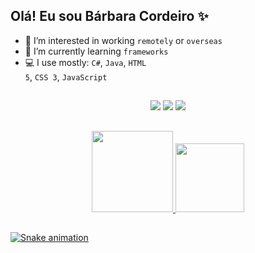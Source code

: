 ## Olá! Eu sou Bárbara Cordeiro ✨

- 💼 I’m interested in working <code>remotely</code> or <code>overseas</code>
- 🌱 I’m currently learning <code>frameworks</code>
- 💻 I use mostly: <code>C#</code>, <code>Java</code>, <code>HTML 5</code>, <code>CSS 3</code>, <code>JavaScript</code>

##

  <div align="center"> 
  <a href = "mailto:barbara.cordeiro.dev@gmail.com"><img src="https://img.shields.io/badge/-Gmail-red?style=for-the-badge&logo=gmail&logoColor=white" target="_blank"></a>
  <a href="https://www.linkedin.com/in/barbara-cordeiro-dev/" target="_blank"><img src="https://img.shields.io/badge/-LinkedIn-%230077B5?style=for-the-badge&logo=linkedin&logoColor=white" target="_blank"></a>
  <a href="http://www.behance.net/barbaracordeirodev" target="_blank"><img src="https://img.shields.io/badge/-Behance-%23333?style=for-the-badge&logo=behance&logoColor=white" target="_blank"></a>
  </div>
  
 ##

<div align="center">
  <a href="https://github.com/barbaracordeiro">
  <img height="130em" src="https://github-readme-stats.vercel.app/api?username=barbaracordeiro&show_icons=true&theme=vue-dark&include_all_commits=true&count_private=true"/>
  <img height="110em" src="https://github-readme-stats.vercel.app/api/top-langs/?username=barbaracordeiro&layout=compact&langs_count=7&theme=vue-dark"/>
</div>

  ##
  
  
  ![Snake animation](https://github.com/barbaracordeiro/barbaracordeiro/blob/output/github-contribution-grid-snake.svg)
<!---
barbaracordeiro/barbaracordeiro is a ✨ special ✨ repository because its `README.md` (this file) appears on your GitHub profile.
You can click the Preview link to take a look at your changes.
--->
